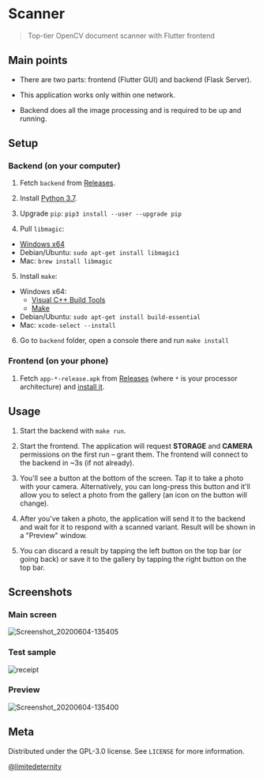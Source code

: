 # Scanner
> Top-tier OpenCV document scanner with Flutter frontend

## Main points

* There are two parts: frontend (Flutter GUI) and backend (Flask Server).

* This application works only within one network.

* Backend does all the image processing and is required to be up and running.

## Setup

### Backend (on your computer)

1. Fetch `backend` from [Releases](https://github.com/limitedeternity/Scanner/releases).

2. Install [Python 3.7](https://wiki.python.org/moin/BeginnersGuide/Download).

3. Upgrade `pip`: `pip3 install --user --upgrade pip`

4. Pull `libmagic`:
  * [Windows x64](https://github.com/pidydx/libmagicwin64)
  * Debian/Ubuntu: `sudo apt-get install libmagic1`
  * Mac: `brew install libmagic`
 
5. Install `make`:
  * Windows x64:
     * [Visual C++ Build Tools](https://visualstudio.microsoft.com/visual-cpp-build-tools/)
     * [Make](http://gnuwin32.sourceforge.net/packages/make.htm)
  * Debian/Ubuntu: `sudo apt-get install build-essential`
  * Mac: `xcode-select --install`
 
6. Go to `backend` folder, open a console there and run `make install`
  
### Frontend (on your phone)

1. Fetch `app-*-release.apk` from [Releases](https://github.com/limitedeternity/Scanner/releases) (where `*` is your processor architecture) and [install it](https://www.androidpit.com/android-for-beginners-what-is-an-apk-file).

## Usage

1. Start the backend with `make run`.

2. Start the frontend. The application will request **STORAGE** and **CAMERA** permissions on the first run – grant them. The frontend will connect to the backend in ~3s (if not already).

3. You'll see a button at the bottom of the screen. Tap it to take a photo with your camera. Alternatively, you can long-press this button and it'll allow you to select a photo from the gallery (an icon on the button will change).

4. After you've taken a photo, the application will send it to the backend and wait for it to respond with a scanned variant. Result will be shown in a "Preview" window.

5. You can discard a result by tapping the left button on the top bar (or going back) or save it to the gallery by tapping the right button on the top bar.

## Screenshots

### Main screen

![Screenshot_20200604-135405](https://user-images.githubusercontent.com/24318966/83752646-8ae4ff00-a671-11ea-91f2-5b837b48a2d4.png)

### Test sample

![receipt](https://user-images.githubusercontent.com/24318966/83752695-a0f2bf80-a671-11ea-80c8-4c4ea85aaf5a.jpg)

### Preview

![Screenshot_20200604-135400](https://user-images.githubusercontent.com/24318966/83752741-b1a33580-a671-11ea-94f6-3c6acd0f5c7b.png)


## Meta

Distributed under the GPL-3.0 license. See ``LICENSE`` for more information.

[@limitedeternity](https://github.com/limitedeternity)

